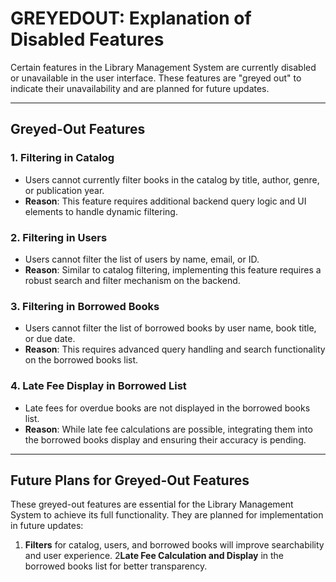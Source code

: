 # GREYEDOUT: Explanation of Disabled Features

Certain features in the Library Management System are currently disabled or unavailable in the user interface. These features are "greyed out" to indicate their unavailability and are planned for future updates.

---

## Greyed-Out Features

### 1. **Filtering in Catalog**
   - Users cannot currently filter books in the catalog by title, author, genre, or publication year.
   - **Reason**: This feature requires additional backend query logic and UI elements to handle dynamic filtering.

### 2. **Filtering in Users**
   - Users cannot filter the list of users by name, email, or ID.
   - **Reason**: Similar to catalog filtering, implementing this feature requires a robust search and filter mechanism on the backend.

### 3. **Filtering in Borrowed Books**
   - Users cannot filter the list of borrowed books by user name, book title, or due date.
   - **Reason**: This requires advanced query handling and search functionality on the borrowed books list.

### 4. **Late Fee Display in Borrowed List**
   - Late fees for overdue books are not displayed in the borrowed books list.
   - **Reason**: While late fee calculations are possible, integrating them into the borrowed books display and ensuring their accuracy is pending.

---

## Future Plans for Greyed-Out Features

These greyed-out features are essential for the Library Management System to achieve its full functionality. They are planned for implementation in future updates:

1. **Filters** for catalog, users, and borrowed books will improve searchability and user experience.
2**Late Fee Calculation and Display** in the borrowed books list for better transparency.

